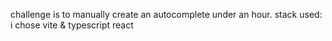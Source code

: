 challenge is to manually create an autocomplete under an hour.
stack used: i chose vite & typescript react